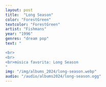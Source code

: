 ```yaml
---
layout: post
title:  "Long Season"
color: "ForestGreen"
textcolor: "ForestGreen"
artist: "Fishmans"
year: "1996"
genres: "dream pop"
text: "

<br>
<br>
<br>música favorita: Long Season
"
img: "/img/albums_2024/long-season.webp"
audio: "/audio/albums2024/long-season.ogg"
---
```

